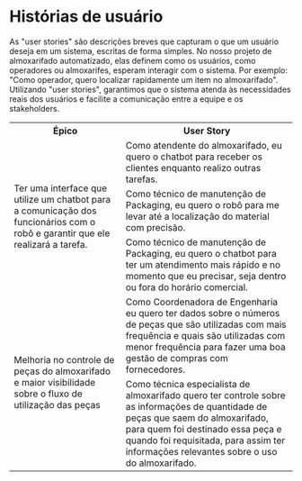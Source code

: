 # Histórias de usuário

As "user stories" são descrições breves que capturam o que um usuário deseja em um sistema, escritas de forma simples. No nosso projeto de almoxarifado automatizado, elas definem como os usuários, como operadores ou almoxarifes, esperam interagir com o sistema. Por exemplo: "Como operador, quero localizar rapidamente um item no almoxarifado". Utilizando "user stories", garantimos que o sistema atenda às necessidades reais dos usuários e facilite a comunicação entre a equipe e os stakeholders.

<table>
    <tr>
        <th>Épico</th>
        <th>User Story</th>
    </tr>
    <tr>
        <td  rowspan="3">Ter uma interface que utilize um chatbot para a comunicação dos funcionários com o robô e garantir que ele realizará a tarefa.</td>
        <td>Como atendente do almoxarifado, eu quero o chatbot para receber os clientes enquanto realizo outras tarefas. </td>
    </tr>
    <tr>
        <td>Como técnico de manutenção de Packaging, eu quero o robô para me levar até a localização do material com precisão.</td>
    </tr>
    <tr>
        <td>Como técnico de manutenção de Packaging, eu quero o chatbot para ter um atendimento mais rápido e no momento que eu precisar, seja dentro ou fora do horário comercial.</td>
    </tr>
    <tr>
        <td  rowspan="2">Melhoria no controle de peças do almoxarifado e maior visibilidade sobre o fluxo de utilização das peças </td>
        <td>Como Coordenadora de Engenharia eu quero ter dados sobre o números de peças que são utilizadas com mais frequência e quais são utilizadas com menor frequência para fazer uma boa gestão de compras com fornecedores. </td>
    </tr>
    <tr>
        <td>Como técnica especialista de almoxarifado quero ter controle sobre as informações de quantidade de peças que saem do almoxarifado, para quem foi destinado essa peça e quando foi requisitada, para assim ter informações relevantes sobre o uso do almoxarifado.</td>
    </tr>
</table>